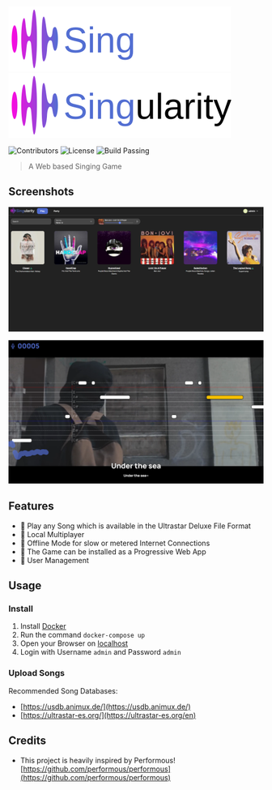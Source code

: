 ![singularity-logo.svg](docs%2Fimages%2Fsingularity-logo.svg#gh-dark-mode-only)
![singularity-logo-dark.svg](docs%2Fimages%2Fsingularity-logo-dark.svg#gh-light-mode-only)

![Contributors](https://img.shields.io/github/contributors/Singularity-Game/Singularity?style=flat-square)
![License](https://img.shields.io/github/license/Singularity-Game/Singularity?style=flat-square)
![Build Passing](https://img.shields.io/github/actions/workflow/status/Singularity-Game/Singularity/docker-publish.yml?style=flat-square)


> A Web based Singing Game

## Screenshots

![Screenshot1](/docs/images/screenshot1.png)


![Screenshot2](/docs/images/screenshot2.png)

## Features
- 🚀 Play any Song which is available in the Ultrastar Deluxe File Format
- 🚀 Local Multiplayer
- 🚀 Offline Mode for slow or metered Internet Connections
- 🚀 The Game can be installed as a Progressive Web App
- 🚀 User Management 

## Usage
### Install
1. Install [Docker](https://www.docker.com/)
2. Run the command `docker-compose up`
3. Open your Browser on [localhost](http://localhost)
4. Login with Username `admin` and Password `admin`

### Upload Songs
Recommended Song Databases:
- [https://usdb.animux.de/](https://usdb.animux.de/)
- [https://ultrastar-es.org/](https://ultrastar-es.org/en)

## Credits
- This project is heavily inspired by Performous! [https://github.com/performous/performous](https://github.com/performous/performous)

